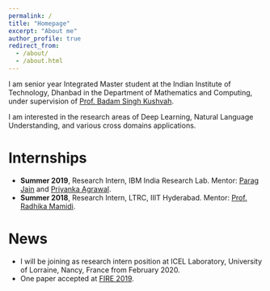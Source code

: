 ```yaml
---
permalink: /
title: "Homepage"
excerpt: "About me"
author_profile: true
redirect_from: 
  - /about/
  - /about.html
---
```


I am senior year Integrated Master student at the Indian Institute of Technology, Dhanbad in the Department of Mathematics and Computing, under supervision of [Prof. Badam Singh Kushvah](https://www.iitism.ac.in/~bskush/).

I am interested in the research areas of Deep Learning, Natural Language Understanding, and various cross domains applications.

Internships
======
* __Summer 2019__, Research Intern, IBM India Research Lab. Mentor: [Parag Jain](http://parajain.github.io) and [Priyanka Agrawal](https://sites.google.com/site/priyankaagr17/).
* __Summer 2018__, Research Intern, LTRC, IIIT Hyderabad. Mentor: [Prof. Radhika Mamidi](https://sites.google.com/site/radhika41/home?authuser=0).


News
======
* I will be joining as research intern position at ICEL Laboratory, University of Lorraine, Nancy, France from February 2020.
* One paper accepted at [FIRE 2019](http://fire.irsi.res.in/fire/2019/home).


